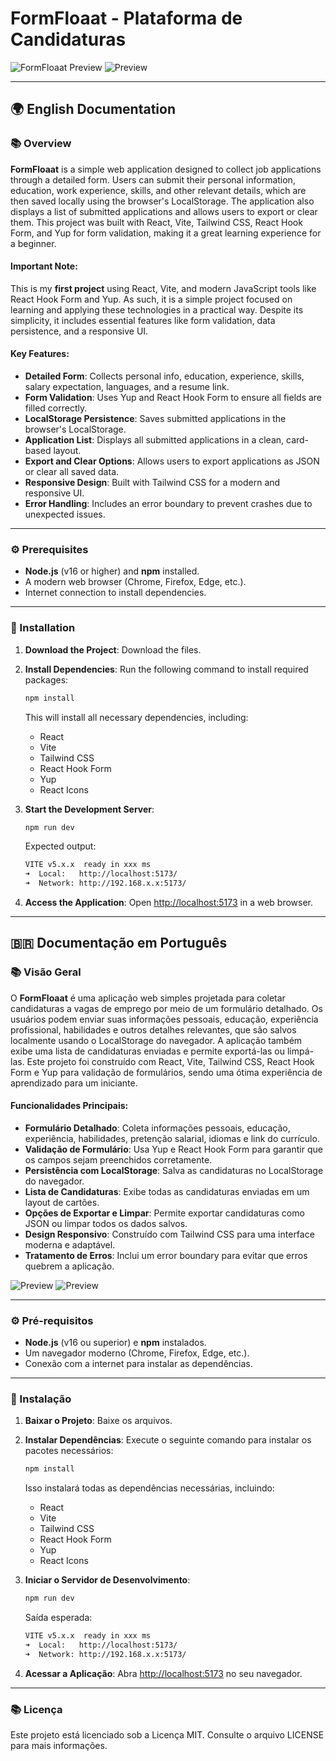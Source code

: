 # FormFloaat - Plataforma de Candidaturas

![FormFloaat Preview](https://i.postimg.cc/W4kNGPsd/image.png)
![Preview](https://i.postimg.cc/QNkpQ2MY/image.png)

---

## 🌍 English Documentation

### 📚 Overview

**FormFloaat** is a simple web application designed to collect job applications through a detailed form. Users can submit their personal information, education, work experience, skills, and other relevant details, which are then saved locally using the browser's LocalStorage. The application also displays a list of submitted applications and allows users to export or clear them. This project was built with React, Vite, Tailwind CSS, React Hook Form, and Yup for form validation, making it a great learning experience for a beginner.

#### Important Note:
This is my **first project** using React, Vite, and modern JavaScript tools like React Hook Form and Yup. As such, it is a simple project focused on learning and applying these technologies in a practical way. Despite its simplicity, it includes essential features like form validation, data persistence, and a responsive UI.

#### Key Features:
- **Detailed Form**: Collects personal info, education, experience, skills, salary expectation, languages, and a resume link.
- **Form Validation**: Uses Yup and React Hook Form to ensure all fields are filled correctly.
- **LocalStorage Persistence**: Saves submitted applications in the browser's LocalStorage.
- **Application List**: Displays all submitted applications in a clean, card-based layout.
- **Export and Clear Options**: Allows users to export applications as JSON or clear all saved data.
- **Responsive Design**: Built with Tailwind CSS for a modern and responsive UI.
- **Error Handling**: Includes an error boundary to prevent crashes due to unexpected issues.

---

### ⚙️ Prerequisites

- **Node.js** (v16 or higher) and **npm** installed.
- A modern web browser (Chrome, Firefox, Edge, etc.).
- Internet connection to install dependencies.

---

### 📝 Installation

1. **Download the Project**: Download the files.
2. **Install Dependencies**: Run the following command to install required packages:
   ```bash
   npm install
   ```
   This will install all necessary dependencies, including:

   - React
   - Vite
   - Tailwind CSS
   - React Hook Form
   - Yup
   - React Icons

3. **Start the Development Server**:
   ```bash
   npm run dev
   ```
   Expected output:
   ```bash
   VITE v5.x.x  ready in xxx ms
   ➜  Local:   http://localhost:5173/
   ➜  Network: http://192.168.x.x:5173/
   ```

4. **Access the Application**: Open [http://localhost:5173](http://localhost:5173) in a web browser.

---

## 🇧🇷 Documentação em Português

### 📚 Visão Geral

O **FormFloaat** é uma aplicação web simples projetada para coletar candidaturas a vagas de emprego por meio de um formulário detalhado. Os usuários podem enviar suas informações pessoais, educação, experiência profissional, habilidades e outros detalhes relevantes, que são salvos localmente usando o LocalStorage do navegador. A aplicação também exibe uma lista de candidaturas enviadas e permite exportá-las ou limpá-las. Este projeto foi construído com React, Vite, Tailwind CSS, React Hook Form e Yup para validação de formulários, sendo uma ótima experiência de aprendizado para um iniciante.

#### Funcionalidades Principais:
- **Formulário Detalhado**: Coleta informações pessoais, educação, experiência, habilidades, pretenção salarial, idiomas e link do currículo.
- **Validação de Formulário**: Usa Yup e React Hook Form para garantir que os campos sejam preenchidos corretamente.
- **Persistência com LocalStorage**: Salva as candidaturas no LocalStorage do navegador.
- **Lista de Candidaturas**: Exibe todas as candidaturas enviadas em um layout de cartões.
- **Opções de Exportar e Limpar**: Permite exportar candidaturas como JSON ou limpar todos os dados salvos.
- **Design Responsivo**: Construído com Tailwind CSS para uma interface moderna e adaptável.
- **Tratamento de Erros**: Inclui um error boundary para evitar que erros quebrem a aplicação.

![Preview](https://i.postimg.cc/W4kNGPsd/image.png)
![Preview](https://i.postimg.cc/QNkpQ2MY/image.png)

---

### ⚙️ Pré-requisitos

- **Node.js** (v16 ou superior) e **npm** instalados.
- Um navegador moderno (Chrome, Firefox, Edge, etc.).
- Conexão com a internet para instalar as dependências.

---

### 📝 Instalação

1. **Baixar o Projeto**: Baixe os arquivos.
2. **Instalar Dependências**: Execute o seguinte comando para instalar os pacotes necessários:
   ```bash
   npm install
   ```
   Isso instalará todas as dependências necessárias, incluindo:

   - React
   - Vite
   - Tailwind CSS
   - React Hook Form
   - Yup
   - React Icons

3. **Iniciar o Servidor de Desenvolvimento**:
   ```bash
   npm run dev
   ```
   Saída esperada:
   ```bash
   VITE v5.x.x  ready in xxx ms
   ➜  Local:   http://localhost:5173/
   ➜  Network: http://192.168.x.x:5173/
   ```

4. **Acessar a Aplicação**: Abra [http://localhost:5173](http://localhost:5173) no seu navegador.

---

### 📚 Licença
Este projeto está licenciado sob a Licença MIT. Consulte o arquivo LICENSE para mais informações.